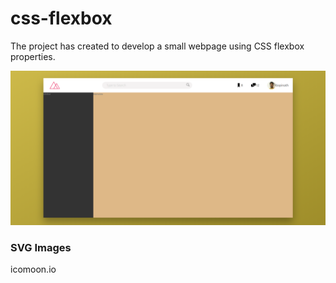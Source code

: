 # css-flexbox
The project has created to develop a small webpage using CSS flexbox properties.

![](./img/page-view.PNG)

### SVG Images
icomoon.io
